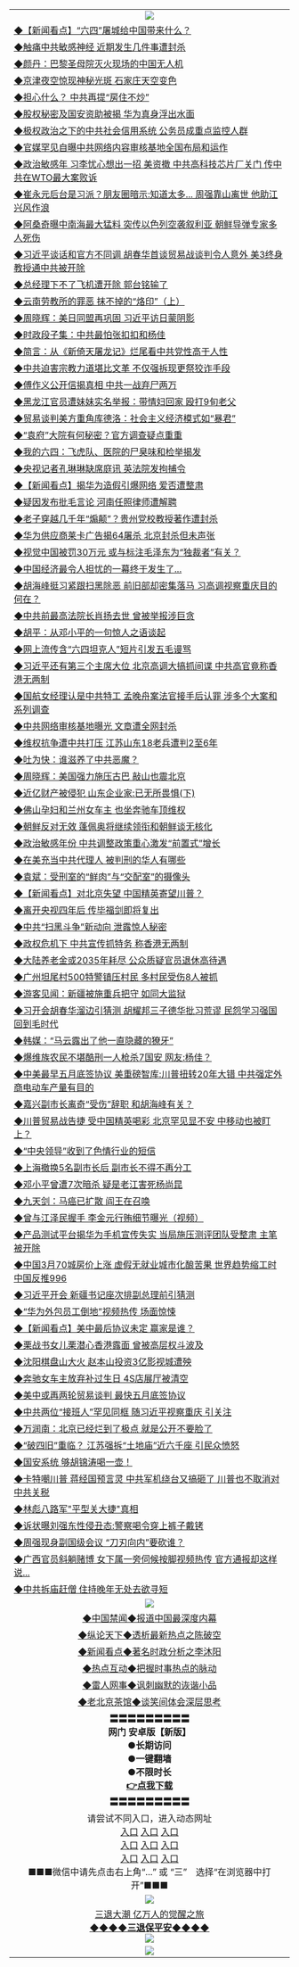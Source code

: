 <table>
  <tr>
    <td align=center><img src="https://github.com/gyhhx/image-upload/blob/master/3.jpg" /></td>
  </tr>
  <tr>
<td align=left>
<a href="https://ctbtfdoocixoa.global.ssl.fastly.net/oo.aspx?name=c1030583&key=ofejcfaxcltk&from=gy">◆【新闻看点】“六四”屠城给中国带来什么？</a><br/></td>
  </tr>
  <tr>
<td align=left>
<a href="https://ctbtfdoocixoa.global.ssl.fastly.net/oo.aspx?name=c1030519&key=ofejcfaxcltk&from=gy">◆触痛中共敏感神经 近期发生几件事遭封杀</a><br/></td>
 </tr>
  <tr>
<td align=left>
<a href="http://ctbtfdoocixoa.global.ssl.fastly.net/oo.aspx?name=c1030570&key=ofejcfaxcltk&from=gy">◆颜丹：巴黎圣母院灭火现场的中国无人机</a><br/></td>
 </tr>
   <tr>
<td align=left>
<a href="http://ctbtfdoocixoa.global.ssl.fastly.net/oo.aspx?name=c1030542&key=ofejcfaxcltk&from=gy">◆京津夜空惊现神秘光斑 石家庄天空变色</a><br/></td>
   </tr> 
  <tr>
<td align=left>
<a href="http://ctbtfdoocixoa.global.ssl.fastly.net/oo.aspx?name=c1030514&key=ofejcfaxcltk&from=gy">◆担心什么？ 中共再提“房住不炒”</a><br/></td>
  </tr> 
 <tr>
<td align=left>
<a href="http://ctbtfdoocixoa.global.ssl.fastly.net/oo.aspx?name=c1030590&key=ofejcfaxcltk&from=gy">◆股权秘密及国安资助被揭 华为真身浮出水面</a><br/>
</td>
   </tr>
 <tr>
<td align=left>
<a href="http://ctbtfdoocixoa.global.ssl.fastly.net/oo.aspx?name=c1030523&key=ofejcfaxcltk&from=gy">◆极权政治之下的中共社会信用系统 公务员成重点监控人群</a><br/>
</td>
   </tr>
 <tr>
<td align=left>
<a href="http://ctbtfdoocixoa.global.ssl.fastly.net/oo.aspx?name=c1030420&key=ofejcfaxcltk&from=gy">◆官媒罕见自曝中共网络内容审核基地全国布局和运作</a><br/></td>
  </tr>
  <tr>
<td align=left>
<a href="http://ctbtfdoocixoa.global.ssl.fastly.net/oo.aspx?name=c1030546&key=ofejcfaxcltk&from=gy">◆政治敏感年 习李忧心想出一招 美资撤 中共高科技芯片厂关门 传中共在WTO最大案败诉</a><br/></td>
 </tr>
   <tr>
<td align=left>
<a href="http://ctbtfdoocixoa.global.ssl.fastly.net/oo.aspx?name=c1030541&key=ofejcfaxcltk&from=gy">◆崔永元后台是习派？朋友圈暗示:知道太多... 周强靠山离世 他助江兴风作浪</a><br/>
</td>
   </tr>
 <tr>
<td align=left>
<a href="http://ctbtfdoocixoa.global.ssl.fastly.net/oo.aspx?name=c1030538&key=ofejcfaxcltk&from=gy">◆阿桑奇曝中南海最大猛料 突传以色列空袭叙利亚 朝鲜导弹专家多人死伤</a><br/></td>
  </tr>
  <tr>
<td align=left>
<a href="http://ctbtfdoocixoa.global.ssl.fastly.net/oo.aspx?name=c1030540&key=ofejcfaxcltk&from=gy">◆习近平谈话和官方不同调 胡春华首谈贸易战谈判令人意外 美3终身教授通中共被开除</a><br/></td>
 </tr>
  <tr>
<td align=left>
<a href="http://ctbtfdoocixoa.global.ssl.fastly.net/oo.aspx?name=c1030539&key=ofejcfaxcltk&from=gy">◆总经理下不了飞机遭开除 郭台铭输了</a><br/></td>
 </tr>
   <tr>
<td align=left>
<a href="http://ctbtfdoocixoa.global.ssl.fastly.net/oo.aspx?name=c1030534&key=ofejcfaxcltk&from=gy">◆云南劳教所的罪恶 抹不掉的“烙印”（上）</a><br/></td>
   </tr> 
  <tr>
<td align=left>
<a href="http://ctbtfdoocixoa.global.ssl.fastly.net/oo.aspx?name=c1030574&key=ofejcfaxcltk&from=gy">◆周晓辉：美日同盟再巩固 习近平访日蒙阴影</a><br/></td>
  </tr> 
 <tr>
<td align=left>
<a href="http://ctbtfdoocixoa.global.ssl.fastly.net/oo.aspx?name=c1030448&key=ofejcfaxcltk&from=gy">◆时政段子集：中共最怕张扣扣和杨佳</a><br/>
</td>
   </tr>
 <tr>
<td align=left>
<a href="http://ctbtfdoocixoa.global.ssl.fastly.net/oo.aspx?name=c1030572&key=ofejcfaxcltk&from=gy">◆简言：从《新倚天屠龙记》烂尾看中共党性高于人性</a><br/>
</td>
   </tr>
 <tr>
<td align=left>
<a href="http://ctbtfdoocixoa.global.ssl.fastly.net/oo.aspx?name=c1030552&key=ofejcfaxcltk&from=gy">◆中共迫害宗教力道堪比文革 不仅强拆现更祭狡诈手段</a><br/></td>
  </tr>
  <tr>
<td align=left>
<a href="http://ctbtfdoocixoa.global.ssl.fastly.net/oo.aspx?name=c1030424&key=ofejcfaxcltk&from=gy">◆傅作义公开信揭真相 中共一战弃尸两万</a><br/></td>
 </tr>
   <tr>
<td align=left>
<a href="http://ctbtfdoocixoa.global.ssl.fastly.net/oo.aspx?name=c1030537&key=ofejcfaxcltk&from=gy">◆黑龙江官员遭妹妹实名举报：带情妇回家 殴打9旬老父</a><br/>
</td>
   </tr>
 <tr>
<td align=left>
<a href="http://ctbtfdoocixoa.global.ssl.fastly.net/oo.aspx?name=c1030564&key=ofejcfaxcltk&from=gy">◆贸易谈判美方重角库德洛：社会主义经济模式如“暴君”</a><br/>
</td>
   </tr>
<tr>
<td align=left>
<a href="https://ctbtfdoocixoa.global.ssl.fastly.net/oo.aspx?name=c1030584&key=ofejcfaxcltk&from=gy">◆“袁府”大院有何秘密？官方调查疑点重重</a><br/>
</td>       
  <tr>
<td align=left>
<a href="https://ctbtfdoocixoa.global.ssl.fastly.net/oo.aspx?name=c1030349&key=ofejcfaxcltk&from=gy">◆我的六四：飞虎队、医院的尸臭味和检举揭发</a><br/></td>
  </tr>
  <tr>
<td align=left>
<a href="https://ctbtfdoocixoa.global.ssl.fastly.net/oo.aspx?name=c1030323&key=ofejcfaxcltk&from=gy">◆央视记者孔琳琳缺席庭讯 英法院发拘捕令</a><br/></td>
 </tr>
  <tr>
<td align=left>
<a href="http://ctbtfdoocixoa.global.ssl.fastly.net/oo.aspx?name=c1030328&key=ofejcfaxcltk&from=gy">◆【新闻看点】揭华为造假引爆网络 爱否遭整肃</a><br/></td>
 </tr>
   <tr>
<td align=left>
<a href="http://ctbtfdoocixoa.global.ssl.fastly.net/oo.aspx?name=c1030338&key=ofejcfaxcltk&from=gy">◆疑因发布批毛言论 河南任照律师遭解聘</a><br/></td>
   </tr> 
  <tr>
<td align=left>
<a href="http://ctbtfdoocixoa.global.ssl.fastly.net/oo.aspx?name=c1030353&key=ofejcfaxcltk&from=gy">◆老子穿越几千年“煽颠”？贵州党校教授著作遭封杀</a><br/></td>
  </tr> 
 <tr>
<td align=left>
<a href="http://ctbtfdoocixoa.global.ssl.fastly.net/oo.aspx?name=c1030299&key=ofejcfaxcltk&from=gy">◆华为供应商莱卡广告揭64屠杀 北京封杀但未声张</a><br/>
</td>
   </tr>
 <tr>
<td align=left>
<a href="http://ctbtfdoocixoa.global.ssl.fastly.net/oo.aspx?name=c1030239&key=ofejcfaxcltk&from=gy">◆视觉中国被罚30万元 或与标注毛泽东为“独裁者”有关？</a><br/>
</td>
   </tr>
 <tr>
<td align=left>
<a href="http://ctbtfdoocixoa.global.ssl.fastly.net/oo.aspx?name=c1030245&key=ofejcfaxcltk&from=gy">◆中国经济最令人担忧的一幕终于发生了...</a><br/></td>
  </tr>
  <tr>
<td align=left>
<a href="http://ctbtfdoocixoa.global.ssl.fastly.net/oo.aspx?name=c1030297&key=ofejcfaxcltk&from=gy">◆胡海峰挺习紧跟扫黑除恶 前旧部却密集落马 习高调视察重庆目的何在？</a><br/></td>
 </tr>
   <tr>
<td align=left>
<a href="http://ctbtfdoocixoa.global.ssl.fastly.net/oo.aspx?name=c1030295&key=ofejcfaxcltk&from=gy">◆中共前最高法院长肖扬去世 曾被举报涉巨贪</a><br/>
</td>
   </tr>
 <tr>
<td align=left>
<a href="http://ctbtfdoocixoa.global.ssl.fastly.net/oo.aspx?name=c1030305&key=ofejcfaxcltk&from=gy">◆胡平：从邓小平的一句惊人之语谈起</a><br/></td>
  </tr>
  <tr>
<td align=left>
<a href="http://ctbtfdoocixoa.global.ssl.fastly.net/oo.aspx?name=c1030306&key=ofejcfaxcltk&from=gy">◆网上流传含“六四坦克人”短片引发五毛谩骂</a><br/></td>
 </tr>
  <tr>
<td align=left>
<a href="http://ctbtfdoocixoa.global.ssl.fastly.net/oo.aspx?name=c1030271&key=ofejcfaxcltk&from=gy">◆习近平还有第三个主席大位 北京高调大搞抓间谍 中共高官竟称香港无两制</a><br/></td>
 </tr>
   <tr>
<td align=left>
<a href="http://ctbtfdoocixoa.global.ssl.fastly.net/oo.aspx?name=c1030283&key=ofejcfaxcltk&from=gy">◆国航女经理认是中共特工 孟晚舟案法官接手后认罪 涉多个大案和系列调查</a><br/></td>
   </tr> 
  <tr>
<td align=left>
<a href="http://ctbtfdoocixoa.global.ssl.fastly.net/oo.aspx?name=c1030358&key=ofejcfaxcltk&from=gy">◆中共网络审核基地曝光 文章遭全网封杀</a><br/></td>
  </tr> 
 <tr>
<td align=left>
<a href="http://ctbtfdoocixoa.global.ssl.fastly.net/oo.aspx?name=c1030303&key=ofejcfaxcltk&from=gy">◆维权抗争遭中共打压 江苏山东18老兵遭判2至6年</a><br/>
</td>
   </tr>
 <tr>
<td align=left>
<a href="http://ctbtfdoocixoa.global.ssl.fastly.net/oo.aspx?name=c1030361&key=ofejcfaxcltk&from=gy">◆吐为快：谁滋养了中共恶魔？</a><br/>
</td>
   </tr>
 <tr>
<td align=left>
<a href="http://ctbtfdoocixoa.global.ssl.fastly.net/oo.aspx?name=c1030351&key=ofejcfaxcltk&from=gy">◆周晓辉：美国强力施压古巴 敲山也震北京</a><br/></td>
  </tr>
  <tr>
<td align=left>
<a href="http://ctbtfdoocixoa.global.ssl.fastly.net/oo.aspx?name=c1030304&key=ofejcfaxcltk&from=gy">◆近亿财产被侵犯 山东企业家:已无所畏惧(下) </a><br/></td>
 </tr>
   <tr>
<td align=left>
<a href="http://ctbtfdoocixoa.global.ssl.fastly.net/oo.aspx?name=c1030359&key=ofejcfaxcltk&from=gy">◆佛山孕妇和兰州女车主 也坐奔驰车顶维权</a><br/>
</td>
   </tr>
 <tr>
<td align=left>
<a href="http://ctbtfdoocixoa.global.ssl.fastly.net/oo.aspx?name=c1030311&key=ofejcfaxcltk&from=gy">◆朝鲜反对无效 蓬佩奥将继续领衔和朝鲜谈无核化</a><br/>
</td>
   </tr>
<tr>
<td align=left>
<a href="https://ctbtfdoocixoa.global.ssl.fastly.net/oo.aspx?name=c1030329&key=ofejcfaxcltk&from=gy">◆政治敏感年份 中共调整政策重心激发“前置式”增长</a><br/>
</td>       
  <tr>
<td align=left>
<a href="https://ctbtfdoocixoa.global.ssl.fastly.net/oo.aspx?name=c1030118&key=ofejcfaxcltk&from=gy">◆在美充当中共代理人 被判刑的华人有哪些</a><br/></td>
  </tr>
  <tr>
<td align=left>
<a href="https://ctbtfdoocixoa.global.ssl.fastly.net/oo.aspx?name=c1030012&key=ofejcfaxcltk&from=gy">◆袁斌：受刑室的“鲜肉”与“交配室”的摄像头</a><br/></td>
 </tr>
  <tr>
<td align=left>
<a href="http://ctbtfdoocixoa.global.ssl.fastly.net/oo.aspx?name=c1030111&key=ofejcfaxcltk&from=gy">◆【新闻看点】对北京失望 中国精英寄望川普？</a><br/></td>
 </tr>
   <tr>
<td align=left>
<a href="http://ctbtfdoocixoa.global.ssl.fastly.net/oo.aspx?name=c1030104&key=ofejcfaxcltk&from=gy">◆离开央视四年后 传毕福剑即将复出</a><br/></td>
   </tr> 
  <tr>
<td align=left>
<a href="http://ctbtfdoocixoa.global.ssl.fastly.net/oo.aspx?name=c1030014&key=ofejcfaxcltk&from=gy">◆中共“扫黑斗争”新动向 泄露惊人秘密</a><br/></td>
  </tr> 
 <tr>
<td align=left>
<a href="http://ctbtfdoocixoa.global.ssl.fastly.net/oo.aspx?name=c1030042&key=ofejcfaxcltk&from=gy">◆政权危机下 中共宣传抓特务 称香港无两制</a><br/>
</td>
   </tr>
 <tr>
<td align=left>
<a href="http://ctbtfdoocixoa.global.ssl.fastly.net/oo.aspx?name=c1030096&key=ofejcfaxcltk&from=gy">◆大陆养老金或2035年耗尽 公众质疑官员退休高待遇</a><br/>
</td>
   </tr>
 <tr>
<td align=left>
<a href="http://ctbtfdoocixoa.global.ssl.fastly.net/oo.aspx?name=c1030086&key=ofejcfaxcltk&from=gy">◆广州坦尾村500特警镇压村民 多村民受伤8人被抓</a><br/></td>
  </tr>
  <tr>
<td align=left>
<a href="http://ctbtfdoocixoa.global.ssl.fastly.net/oo.aspx?name=c1029833&key=ofejcfaxcltk&from=gy">◆游客见闻：新疆被施重兵把守 如同大监狱</a><br/></td>
 </tr>
   <tr>
<td align=left>
<a href="http://ctbtfdoocixoa.global.ssl.fastly.net/oo.aspx?name=c1030040&key=ofejcfaxcltk&from=gy">◆习开会胡春华溜边引猜测 胡耀邦三子德华批习荒谬 民怨学习强国回到毛时代</a><br/>
</td>
   </tr>
 <tr>
<td align=left>
<a href="http://ctbtfdoocixoa.global.ssl.fastly.net/oo.aspx?name=c1030038&key=ofejcfaxcltk&from=gy">◆韩媒：“马云露出了他一直隐藏的獠牙”</a><br/></td>
  </tr>
  <tr>
<td align=left>
<a href="http://ctbtfdoocixoa.global.ssl.fastly.net/oo.aspx?name=c1030025&key=ofejcfaxcltk&from=gy">◆爆维族农民不堪酷刑一人枪杀7国安 网友:杨佳？</a><br/></td>
 </tr>
  <tr>
<td align=left>
<a href="http://ctbtfdoocixoa.global.ssl.fastly.net/oo.aspx?name=c1030043&key=ofejcfaxcltk&from=gy">◆中美最早五月底签协议 美重磅智库:川普扭转20年大错 中共强定外商电动车产量有目的</a><br/></td>
 </tr>
   <tr>
<td align=left>
<a href="http://ctbtfdoocixoa.global.ssl.fastly.net/oo.aspx?name=c1029910&key=ofejcfaxcltk&from=gy">◆嘉兴副市长离奇“受伤”辞职 和胡海峰有关？</a><br/></td>
   </tr> 
  <tr>
<td align=left>
<a href="http://ctbtfdoocixoa.global.ssl.fastly.net/oo.aspx?name=c1030035&key=ofejcfaxcltk&from=gy">◆川普贸易战告捷 受中国精英喝彩 北京罕见显不安 中移动也被盯上？</a><br/></td>
  </tr> 
 <tr>
<td align=left>
<a href="http://ctbtfdoocixoa.global.ssl.fastly.net/oo.aspx?name=c1030037&key=ofejcfaxcltk&from=gy">◆“中央领导”收到了色情行业的短信</a><br/>
</td>
   </tr>
 <tr>
<td align=left>
<a href="http://ctbtfdoocixoa.global.ssl.fastly.net/oo.aspx?name=c1030107&key=ofejcfaxcltk&from=gy">◆上海撤换5名副市长后 副市长不得不再分工</a><br/>
</td>
   </tr>
 <tr>
<td align=left>
<a href="http://ctbtfdoocixoa.global.ssl.fastly.net/oo.aspx?name=c1030016&key=ofejcfaxcltk&from=gy">◆邓小平曾遭7次暗杀 疑是老江害死杨尚昆</a><br/></td>
  </tr>
  <tr>
<td align=left>
<a href="http://ctbtfdoocixoa.global.ssl.fastly.net/oo.aspx?name=c1030113&key=ofejcfaxcltk&from=gy">◆九天剑：马癌已扩散 阎王在召唤</a><br/></td>
 </tr>
   <tr>
<td align=left>
<a href="http://ctbtfdoocixoa.global.ssl.fastly.net/oo.aspx?name=c1029998&key=ofejcfaxcltk&from=gy">◆曾与江泽民握手 李金元行贿细节曝光（视频）</a><br/>
</td>
   </tr>
 <tr>
<td align=left>
<a href="http://ctbtfdoocixoa.global.ssl.fastly.net/oo.aspx?name=c1030102&key=ofejcfaxcltk&from=gy">◆产品测试平台揭华为手机宣传失实 当局施压测评团队受整肃 主笔被开除</a><br/>
</td>
   </tr>
<tr>
<td align=left>
<a href="https://ctbtfdoocixoa.global.ssl.fastly.net/oo.aspx?name=c1030041&key=ofejcfaxcltk&from=gy">◆中国3月70城房价上涨 虚假无就业城市化酿苦果 世界趋势缩工时 中国反推996</a><br/>
</td>       
  <tr>
<td align=left>
<a href="https://ctbtfdoocixoa.global.ssl.fastly.net/oo.aspx?name=c1029831&key=ofejcfaxcltk&from=gy">◆习近平开会 新疆书记座次排副总理前引猜测</a><br/></td>
  </tr>
  <tr>
<td align=left>
<a href="https://ctbtfdoocixoa.global.ssl.fastly.net/oo.aspx?name=c1029873&key=ofejcfaxcltk&from=gy">◆“华为外包员工倒地”视频热传 场面惊悚</a><br/></td>
 </tr>
  <tr>
<td align=left>
<a href="http://ctbtfdoocixoa.global.ssl.fastly.net/oo.aspx?name=c1029811&key=ofejcfaxcltk&from=gy">◆【新闻看点】美中最后协议未定 赢家是谁？</a><br/></td>
 </tr>
   <tr>
<td align=left>
<a href="http://ctbtfdoocixoa.global.ssl.fastly.net/oo.aspx?name=c1029790&key=ofejcfaxcltk&from=gy">◆栗战书女儿栗潜心香港露面 曾被高层权斗波及</a><br/></td>
   </tr> 
  <tr>
<td align=left>
<a href="http://ctbtfdoocixoa.global.ssl.fastly.net/oo.aspx?name=c1029884&key=ofejcfaxcltk&from=gy">◆沈阳棋盘山大火 赵本山投资3亿影视城遭殃</a><br/></td>
  </tr> 
 <tr>
<td align=left>
<a href="http://ctbtfdoocixoa.global.ssl.fastly.net/oo.aspx?name=c1029880&key=ofejcfaxcltk&from=gy">◆奔驰女车主放弃补过生日 4S店展厅被清空</a><br/>
</td>
   </tr>
 <tr>
<td align=left>
<a href="http://ctbtfdoocixoa.global.ssl.fastly.net/oo.aspx?name=c1029871&key=ofejcfaxcltk&from=gy">◆美中或再两轮贸易谈判 最快五月底签协议</a><br/>
</td>
   </tr>
 <tr>
<td align=left>
<a href="http://ctbtfdoocixoa.global.ssl.fastly.net/oo.aspx?name=c1029744&key=ofejcfaxcltk&from=gy">◆中共两位“接班人”罕见同框 随习近平视察重庆 引关注</a><br/></td>
  </tr>
  <tr>
<td align=left>
<a href="http://ctbtfdoocixoa.global.ssl.fastly.net/oo.aspx?name=c1029620&key=ofejcfaxcltk&from=gy">◆万润南：北京已经烂到了极点 就是公开不要脸了</a><br/></td>
 </tr>
   <tr>
<td align=left>
<a href="http://ctbtfdoocixoa.global.ssl.fastly.net/oo.aspx?name=c1029745&key=ofejcfaxcltk&from=gy">◆“破四旧”重临？ 江苏强拆“土地庙”近六千座 引民众愤怒</a><br/>
</td>
   </tr>
 <tr>
<td align=left>
<a href="http://ctbtfdoocixoa.global.ssl.fastly.net/oo.aspx?name=c1029773&key=ofejcfaxcltk&from=gy">◆国安系统 够胡锦涛喝一壶！</a><br/></td>
  </tr>
  <tr>
<td align=left>
<a href="http://ctbtfdoocixoa.global.ssl.fastly.net/oo.aspx?name=c1029780&key=ofejcfaxcltk&from=gy">◆卡特嘲川普 蒋经国预言灵 中共军机绕台又搞砸了 川普也不取消对中共关税</a><br/></td>
 </tr>
  <tr>
<td align=left>
<a href="http://ctbtfdoocixoa.global.ssl.fastly.net/oo.aspx?name=c1029725&key=ofejcfaxcltk&from=gy">◆林彪八路军"平型关大捷"真相</a><br/></td>
 </tr>
   <tr>
<td align=left>
<a href="http://ctbtfdoocixoa.global.ssl.fastly.net/oo.aspx?name=c1029868&key=ofejcfaxcltk&from=gy">◆诉状曝刘强东性侵丑态:警察喝令穿上裤子戴铐</a><br/></td>
   </tr> 
  <tr>
<td align=left>
<a href="http://ctbtfdoocixoa.global.ssl.fastly.net/oo.aspx?name=c1029764&key=ofejcfaxcltk&from=gy">◆周强现身副国级会议 “刀刃向内”要砍谁？</a><br/></td>
  </tr> 
 <tr>
<td align=left>
<a href="http://ctbtfdoocixoa.global.ssl.fastly.net/oo.aspx?name=c1029758&key=ofejcfaxcltk&from=gy">◆广西官员斜躺赌博 女下属一旁伺候按脚视频热传 官方通报却这样说...</a><br/>
</td>
   </tr>
 <tr>
<td align=left>
<a href="http://ctbtfdoocixoa.global.ssl.fastly.net/oo.aspx?name=c1029863&key=ofejcfaxcltk&from=gy">◆中共拆庙赶僧 住持晚年无处去欲寻短</a><br/>
</td>
   </tr>
  <tr>
    <td align=center><img src="https://github.com/gyhhx/image-upload/blob/master/2.jpg" /></td>
  </tr>
  <tr>
  <td align=center>
<a href="http://ctbtfdoocixoa.global.ssl.fastly.net/oo.aspx?name=c816860&key=ofejcfaxcltk&from=gy&tag=99733110">◆中国禁闻◆报道中国最深度内幕</a><br/>
   </tr>
  <tr>
     <td align=center>
<a href="http://ctbtfdoocixoa.global.ssl.fastly.net/oo.aspx?name=c816855&key=ofejcfaxcltk&from=gy&tag=997110">◆纵论天下◆透析最新热点之陈破空</a><br/>
   </tr>
   <tr>
      <td align=center>
<a href="http://ctbtfdoocixoa.global.ssl.fastly.net/oo.aspx?name=c838308&key=ofejcfaxcltk&from=gy&tag=9973110">◆新闻看点◆著名时政分析之李沐阳</a><br/>
   </tr>
   <tr>
     <td align=center>
<a href="http://ctbtfdoocixoa.global.ssl.fastly.net/oo.aspx?name=c816852&key=ofejcfaxcltk&from=gy&tag=9733110">◆热点互动◆把握时事热点的脉动</a><br/>
   </tr>
   <tr>
      <td align=center>
<a href="http://ctbtfdoocixoa.global.ssl.fastly.net/oo.aspx?name=c816694&key=ofejcfaxcltk&from=gy&tag=93310">◆雷人网事◆讽刺幽默的诙谐小品</a><br/>
   </tr>
   <tr>
    <td align=center>
<a href="http://ctbtfdoocixoa.global.ssl.fastly.net/oo.aspx?name=c816650&key=ofejcfaxcltk&from=gy&tag=9973110">◆老北京茶馆◆谈笑间体会深层思考</a><br/>
   </tr>
   <tr>
    <td align=center>
 <b>〓〓〓〓〓〓〓〓〓<br/>网门 安卓版【新版】<br/> ●长期访问<br/> ●一键翻墙<br/>  ●不限时长<br/> 
 <a href="https://share.weiyun.com/5Xp0WNj">👉<b>点我下载</a><br/>〓〓〓〓〓〓〓〓〓<br/>
    </td>
    </tr>
   <tr>
    <td align=center>请尝试不同入口，进入动态网址<br/>
      <a href="https://s3.us-east-2.amazonaws.com/ogateo/show.htm">入口</a>
      <a href="https://s3.ca-central-1.amazonaws.com/ogatec/show.htm">入口</a>
      <a href="https://s3.ap-southeast-2.amazonaws.com/ogatey/show.htm">入口</a><br/>
      <a href="https://s3.ap-northeast-2.amazonaws.com/ogates/show.htm">入口</a>
      <a href="https://s3.eu-central-1.amazonaws.com/ogatef/show.htm">入口</a>
      <a href="https://s3.ap-south-1.amazonaws.com/ogatem/show.htm">入口</a><br/>
      <a href="https://s3-us-west-1.amazonaws.com/ogaten/show.htm">入口</a>
      <a href="https://s3.eu-west-2.amazonaws.com/ogatel/show.htm">入口</a>
      <a href="https://s3.ap-northeast-1.amazonaws.com/ogatet/show.htm">入口</a><br/>
      ■■■微信中请先点击右上角“...” 或 “三”　选择“在浏览器中打开”■■■<b><br/>
    </td>
  </tr>
  <tr>
    <td align=center><img src="https://github.com/gyhhx/image-upload/blob/master/3.jpg" /> </td>
</tr>
  <tr>  
  <td align=center>
  <a href="http://ctbtfdoocixoa.global.ssl.fastly.net/oo.aspx?name=c894205&key=ofejcfaxcltk&from=gy&tag=9973110">三退大潮 亿万人的觉醒之旅</a><br/>
      <a href="http://ctbtfdoocixoa.global.ssl.fastly.net/oo.aspx?name=ogQuit.aspx&key=ofejcfaxcltk&from=gy"><b>◆◆◆◆三退保平安◆◆◆◆<br/></a>
      <img src="https://github.com/gyhhx/image-upload/blob/master/3t.jpg" /><br/>
      </td>
  </tr>
   <tr>
    <td align=center><img src="https://raw.githubusercontent.com/oGate2/Up/master/oGate_640.jpg"/></td>
  </tr>
</table>



